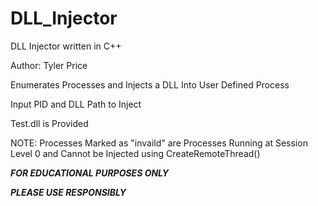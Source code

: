 # DLL_Injector
DLL Injector written in C++

Author: Tyler Price

Enumerates Processes and Injects a DLL Into User Defined Process

Input PID and DLL Path to Inject

Test.dll is Provided

NOTE: Processes Marked as "invaild" are Processes Running at Session Level 0 and Cannot be Injected using CreateRemoteThread()

***FOR EDUCATIONAL PURPOSES ONLY***

***PLEASE USE RESPONSIBLY***
